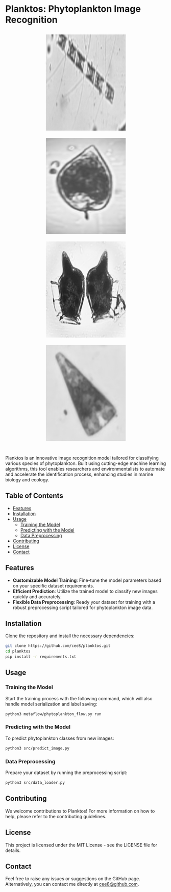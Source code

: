 # Planktos: Phytoplankton Image Recognition


<div align="center">
  <img src="https://github.com/cee8/some-chris-images/blob/main/IMG_9070.jpg" width="250" height="300" style="margin: 10px;"/>
  <img src="https://github.com/cee8/some-chris-images/blob/main/Aphin.png" width="250" height="300" style="margin: 10px;"/>
  <img src="https://github.com/cee8/some-chris-images/blob/main/IMG_8911.jpg" width="250" height="300" style="margin: 10px;"/>
  <img src="https://github.com/cee8/some-chris-images/blob/main/IMG_9086.jpg" width="250" height="300" style="margin: 10px;"/>
</div>

<br/>


Planktos is an innovative image recognition model tailored for classifying various species of phytoplankton. Built using cutting-edge machine learning algorithms, this tool enables researchers and environmentalists to automate and accelerate the identification process, enhancing studies in marine biology and ecology.

## Table of Contents

- [Features](#features)
- [Installation](#installation)
- [Usage](#usage)
  - [Training the Model](#training-the-model)
  - [Predicting with the Model](#predicting-with-the-model)
  - [Data Preprocessing](#data-preprocessing)
- [Contributing](#contributing)
- [License](#license)
- [Contact](#contact)

## Features

- **Customizable Model Training**: Fine-tune the model parameters based on your specific dataset requirements.
- **Efficient Prediction**: Utilize the trained model to classify new images quickly and accurately.
- **Flexible Data Preprocessing**: Ready your dataset for training with a robust preprocessing script tailored for phytoplankton image data.

## Installation

Clone the repository and install the necessary dependencies:

```bash
git clone https://github.com/cee8/planktos.git
cd planktos
pip install -r requirements.txt
```

## Usage

### Training the Model

Start the training process with the following command, which will also handle model serialization and label saving:

```bash
python3 metaflow/phytoplankton_flow.py run
```

### Predicting with the Model
To predict phytoplankton classes from new images:
```bash
python3 src/predict_image.py
```



### Data Preprocessing
Prepare your dataset by running the preprocessing script:

```bash
python3 src/data_loader.py
```


## Contributing
We welcome contributions to Planktos! For more information on how to help, please refer to the contributing guidelines.

## License
This project is licensed under the MIT License - see the LICENSE file for details.

## Contact
Feel free to raise any issues or suggestions on the GitHub page. Alternatively, you can contact me directly at cee8@github.com.

